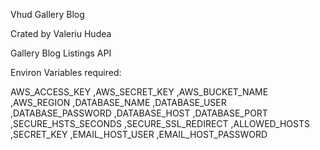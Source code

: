 Vhud Gallery Blog		

Crated by Valeriu Hudea

Gallery Blog Listings API

Environ Variables required: 

AWS_ACCESS_KEY ,AWS_SECRET_KEY ,AWS_BUCKET_NAME ,AWS_REGION ,DATABASE_NAME ,DATABASE_USER ,DATABASE_PASSWORD ,DATABASE_HOST ,DATABASE_PORT ,SECURE_HSTS_SECONDS ,SECURE_SSL_REDIRECT ,ALLOWED_HOSTS ,SECRET_KEY ,EMAIL_HOST_USER ,EMAIL_HOST_PASSWORD
